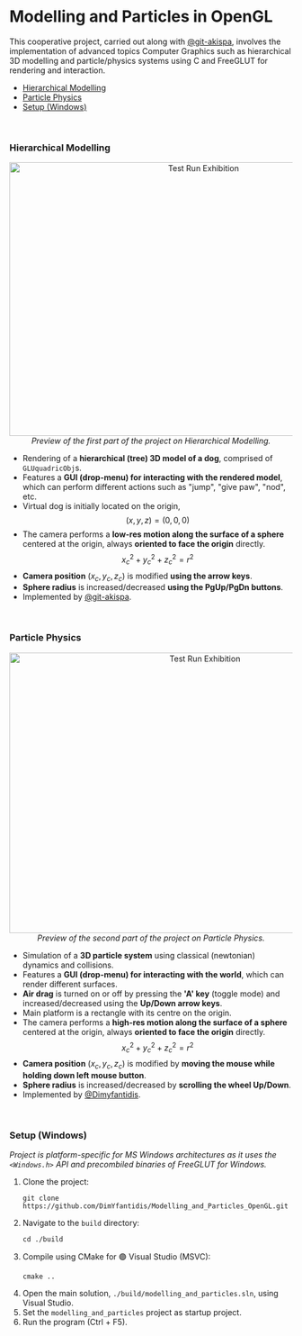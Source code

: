 # Modelling and Particles in OpenGL

This cooperative project, carried out along with [@git-akispa](https://github.com/git-akispa), involves the implementation of advanced topics Computer Graphics such as hierarchical 3D modelling and particle/physics systems using C and FreeGLUT for rendering and interaction.

* [Hierarchical Modelling](#hierarchical-modelling)
* [Particle Physics](#particle-physics)
* [Setup (Windows)](#setup-windows)

<br/>

### Hierarchical Modelling

<p align="center">
  <img src="./media/cg2_exhibition_1.gif" alt="Test Run Exhibition" width="675" height="486">
  <br>
  <i> Preview of the first part of the project on Hierarchical Modelling. </i>
</p>

* Rendering of a **hierarchical (tree) 3D model of a dog**, comprised of `GLUquadricObj`s. 
* Features a **GUI (drop-menu) for interacting with the rendered model**, which can perform different actions such as "jump", "give paw", "nod", etc. 
* Virtual dog is initially located on the origin,
  $$
      (x, y, z) = (0, 0, 0)
  $$
* The camera performs a **low-res motion along the surface of a sphere** centered at the origin, always **oriented to face the origin** directly.
  $$
    x_c^2 + y_c^2 + z_c^2 = r^2
  $$
* **Camera position** $(x_c, y_c, z_c)$ is modified **using the arrow keys**. 
* **Sphere radius** is increased/decreased **using the PgUp/PgDn buttons**.
* Implemented by [@git-akispa](https://github.com/git-akispa).

<br/>

### Particle Physics

<p align="center">
  <img src="./media/cg2_exhibition_2.gif" alt="Test Run Exhibition" width="680" height="498">
  <br>
  <i> Preview of the second part of the project on Particle Physics. </i>
</p>

* Simulation of a **3D particle system** using classical (newtonian) dynamics and collisions. 
* Features a **GUI (drop-menu) for interacting with the world**, which can render different surfaces. 
* **Air drag** is turned on or off by pressing the **'A' key** (toggle mode) and increased/decreased using the **Up/Down arrow keys**.
* Main platform is a rectangle with its centre on the origin.
* The camera performs a **high-res motion along the surface of a sphere** centered at the origin, always **oriented to face the origin** directly.
  $$
    x_c^2 + y_c^2 + z_c^2 = r^2
  $$
* **Camera position** $(x_c, y_c, z_c)$ is modified by **moving the mouse while holding down left mouse button**. 
* **Sphere radius** is increased/decreased by **scrolling the wheel Up/Down**.
* Implemented by [@Dimyfantidis](https://github.com/DimYfantidis).

<br/>

### Setup (Windows)

*Project is platform-specific for MS Windows architectures as it uses the `<Windows.h>` API and precombiled binaries of FreeGLUT for Windows.*

1. Clone the project:
    ```
    git clone https://github.com/DimYfantidis/Modelling_and_Particles_OpenGL.git
    ```
2. Navigate to the `build` directory:
    ```
    cd ./build
    ```
3. Compile using CMake for 🟣 Visual Studio (MSVC):
    ```
    cmake ..
    ```
4. Open the main solution, `./build/modelling_and_particles.sln`, using Visual Studio.
5. Set the `modelling_and_particles` project as startup project.
6. Run the program (Ctrl + F5).
